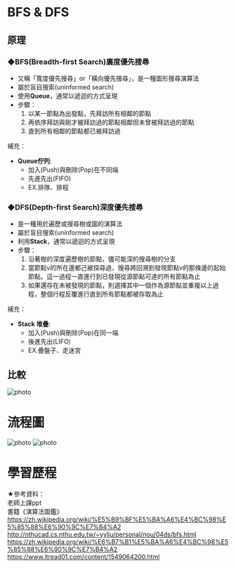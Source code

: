 # BFS & DFS
## 原理
### ◆BFS(Breadth-first Search)廣度優先搜尋
* 又稱「寬度優先搜尋」or「橫向優先搜尋」，是一種圖形搜尋演算法
* 屬於盲目搜索(uninformed search)
* 使用**Queue**，通常以遞迴的方式呈現
* 步驟：          
  1. 以某一節點為出發點，先拜訪所有相鄰的節點            
  2. 再依序拜訪與剛才被拜訪過的節點相鄰但未曾被拜訪過的節點          
  3. 直到所有相鄰的節點都已被拜訪過    
               
補充：          
* **Queue佇列**:           
  * 加入(Push)與刪除(Pop)在不同端
  * 先進先出(FIFO)
  * EX.排隊、排程
          
  
### ◆DFS(Depth-first Search)深度優先搜尋
* 是一種用於遍歷或搜尋樹或圖的演算法 
* 屬於盲目搜索(uninformed search)
* 利用**Stack**，通常以遞迴的方式呈現
* 步驟：           
  1. 沿著樹的深度遍歷樹的節點，儘可能深的搜尋樹的分支          
  2. 當節點v的所在邊都己被探尋過，搜尋將回溯到發現節點v的那條邊的起始節點。這一過程一直進行到已發現從源節點可達的所有節點為止          
  3. 如果還存在未被發現的節點，則選擇其中一個作為源節點並重複以上過程，整個行程反覆進行直到所有節點都被存取為止         
  
補充：              
* **Stack 堆疊**:       
  * 加入(Push)與刪除(Pop)在同一端
  * 後進先出(LIFO)
  * EX.疊盤子、走迷宮
  
## 比較
![photo](https://github.com/stopraining/LearningNote/blob/master/pic/bfs11.JPG)
# 流程圖
![photo](https://github.com/stopraining/LearningNote/blob/master/pic/bfs6.JPG)
![photo](https://github.com/stopraining/LearningNote/blob/master/pic/bfs10.JPG)
# 學習歷程


★參考資料：       
老師上課ppt    
書籍《演算法圖鑑》                
https://zh.wikipedia.org/wiki/%E5%B9%BF%E5%BA%A6%E4%BC%98%E5%85%88%E6%90%9C%E7%B4%A2       
http://nthucad.cs.nthu.edu.tw/~yyliu/personal/nou/04ds/bfs.html         
https://zh.wikipedia.org/wiki/%E6%B7%B1%E5%BA%A6%E4%BC%98%E5%85%88%E6%90%9C%E7%B4%A2          
https://www.itread01.com/content/1549064200.html                 





